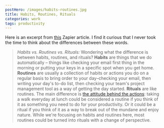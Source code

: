 ```yaml
---
postHero: /images/habits-routines.jpg
title: Habits, Routines, Rituals
categories: work
tags: productivity
---
```


Here is an excerpt from [this](https://zapier.com/blog/daily-routines/?utm_campaign=The%20Morning%20and%20Evening%20Routines%20That%20Will%20Set%20Up%20Each%20Day%20for%20Success&utm_medium=email&utm_source=blogblogposts) Zapier article. I find it curious that I never took the time to think about the differences between these words.

> *Habits vs. Routines vs. Rituals:* Wondering what the difference is between
habits, routines, and rituals? **Habits** are things that we do automatically –
things like checking your email first thing in the morning or putting your keys
in a specific spot when you get home. **Routines** are usually a collection of
habits or actions you do on a regular basis to bring order to your day–checking
your email, then writing your day's to-do list, then checking your team's project
management tool as a way of getting the day started. **Rituals** are like
routines. The main difference is [the attitude behind the
actions](http://www.theemotionmachine.com/routines-vs-rituals/): taking a walk
everyday at lunch could be considered a routine if you think of it as something
you need to do for your productivity. Or it could be a ritual if you think of it
as a way to break out of the mundane and enjoy nature. While we're focusing on
habits and routines here, most routines could be turned into rituals with a
change of perspective.
